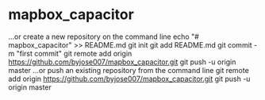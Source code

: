 # mapbox_capacitor

…or create a new repository on the command line
echo "# mapbox_capacitor" >> README.md
git init
git add README.md
git commit -m "first commit"
git remote add origin https://github.com/byjose007/mapbox_capacitor.git
git push -u origin master
…or push an existing repository from the command line
git remote add origin https://github.com/byjose007/mapbox_capacitor.git
git push -u origin master
